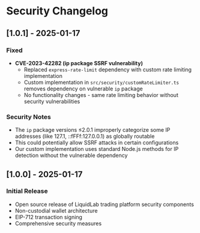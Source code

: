 # Security Changelog

## [1.0.1] - 2025-01-17

### Fixed
- **CVE-2023-42282 (ip package SSRF vulnerability)**
  - Replaced `express-rate-limit` dependency with custom rate limiting implementation
  - Custom implementation in `src/security/customRateLimiter.ts` removes dependency on vulnerable `ip` package
  - No functionality changes - same rate limiting behavior without security vulnerabilities
  
### Security Notes
- The `ip` package versions ≤2.0.1 improperly categorize some IP addresses (like 127.1, ::fFFf:127.0.0.1) as globally routable
- This could potentially allow SSRF attacks in certain configurations
- Our custom implementation uses standard Node.js methods for IP detection without the vulnerable dependency

## [1.0.0] - 2025-01-17

### Initial Release
- Open source release of LiquidLab trading platform security components
- Non-custodial wallet architecture
- EIP-712 transaction signing
- Comprehensive security measures
